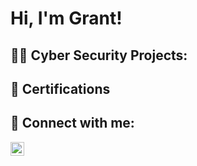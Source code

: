 <h1>Hi, I'm Grant! 

<h2>👨‍💻 Cyber Security Projects:</h2>


<h2> 📝 Certifications</h2>



<h2> 🤳 Connect with me:</h2>

[<img align="left" alt="Grant Cooper | LinkedIn" width="22px" src="https://cdn.jsdelivr.net/npm/simple-icons@v3/icons/linkedin.svg" />][linkedin]



[linkedin]:www.linkedin.com/in/grant-cooper2020

